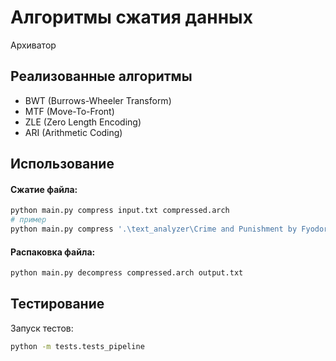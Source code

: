 # Алгоритмы сжатия данных

Архиватор

## Реализованные алгоритмы

* BWT (Burrows-Wheeler Transform)
* MTF (Move-To-Front)
* ZLE (Zero Length Encoding)
* ARI (Arithmetic Coding)

## Использование

#### Сжатие файла:
```bash
python main.py compress input.txt compressed.arch
# пример
python main.py compress '.\text_analyzer\Crime and Punishment by Fyodor Dostoyevsky 2.txt' output.json
```

#### Распаковка файла:
```bash
python main.py decompress compressed.arch output.txt
```


## Тестирование

Запуск тестов:
```bash
python -m tests.tests_pipeline
```
